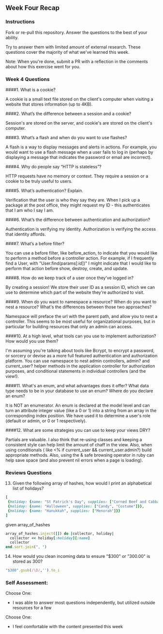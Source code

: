## Week Four Recap

### Instructions
Fork or re-pull this repository. Answer the questions to the best of your ability.

Try to answer them with limited amount of external research. These questions cover the majority of what we've learned this week.

Note: When you're done, submit a PR with a reflection in the comments about how this exercise went for you.

### Week 4 Questions

####1. What is a cookie?

A cookie is a small text file stored on the client's computer when visiting a website that stores information (up to 4KB).

####2. What’s the difference between a session and a cookie?

Session's are stored on the server, and cookie's are stored on the client's computer.

####3. What’s a flash and when do you want to use flashes?

A flash is a way to display messages and alerts in actions. For example, you would want to use a flash message when a user fails to log in (perhaps by displaying a message that indicates the password or email are incorrect).

####4. Why do people say “HTTP is stateless”?

HTTP requests have no memory or context. They require a session or a cookie to be truly useful to users.

####5. What’s authentication? Explain.

Verification that the user is who they say they are. When I pick up a package at the post office, they might request my ID - this authenticates that I am who I say I am.

####6. What’s the difference between authentication and authorization?

Authentication is verifying my identity. Authorization is verifying the access that identity affords.

####7. What’s a before filter?

You can use a before filter, like before_action, to indicate that you would like to perform a method before a controller action. For example, if I frequently find a User, with "User.find(params[:id])" I might indicate that I would like to perform that action before show, destroy, create, and update.

####8. How do we keep track of a user once they’ve logged in?

By creating a session! We store their user ID as a session ID, which we can use to determine which part of the website they're authorized to visit.

####9. When do you want to namespace a resource? When do you want to nest a resource? What's the differences between those two approaches?

Namespace will preface the url with the parent path, and allow you to nest a controller. This seems to be most useful for organizational purposes, but in particular for building resources that only an admin can access.

####10. At a high level, what tools can you use to implement authorization? How would you use them?

I'm assuming you're talking about tools like Bcrypt, to encrypt a password, or sorcery or devise as a more full featured authentication and authorization platform. You can use namespace to nest admin controllers, admin? and current_user? helper methods in the application controller for authorization purposes, and conditional statements in individual controllers (and the view!).

####11. What's an enum, and what advantages does it offer? What data type needs to be in your database to use an enum? Where do you declare an enum?

It is NOT an enumerator. An enum is declared at the model level and can turn an attribute integer value (like a 0 or 1) into a string from an array in the corresponding index position. We have used it to determine a user's role (default or admin, or 0 or 1 respectively).

####12. What are some strategies you can use to keep your views DRY?

Partials are valuable. I also think that re-using classes and keeping a consistent style can help limit the amount of chaff in the view. Also, when using conditionals ( like <% if current_user && current_user.admin?) build appropriate methods. Also, using the & safe browsing operator in ruby can help save space (and also prevent nil errors when a page is loading).


### Reviews Questions
13. Given the following array of hashes, how would I print an alphabetical list of holidays?
```ruby
[
 {holiday: {name: "St Patrick's Day", supplies: ["Corned Beef and Cabbage"]}},
 {holiday: {name: "Halloween", supplies: ["Candy", "Costume"]}},
 {holiday: {name: "Hanukkah", supplies: ["Menorah"]}}
]
```  

given array_of_hashes

```ruby
array_of_hashes.inject([]) do |collector, holiday|
  collector << holiday[:holiday][:name]
  collector
end.sort.join(", ")

```


14. How would you clean incoming data to ensure "$300" or "300.00" is stored as 300?

```ruby
"$300".gsub(/\D/,'').to_i
```
### Self Assessment:
Choose One:
* I was able to answer most questions independently, but utilized outside resources for a few

Choose One:
* I feel comfortable with the content presented this week
